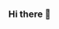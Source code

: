 ### Hi there 👋

<!--
**ArchBishop009/ArchBishop009** is a ✨ _special_ ✨ repository because its `README.md` (this file) appears on your GitHub profile.

Here are some ideas to get you started:

- 🔭 I’m currently working on hosting a static website on Amazon s3
- 🌱 I’m currently learning Cloud/Devops Computing
- 👯 I’m looking to collaborate on deploying a Microservices Web Application using AWS as the cloud provider 
- 🤔 I’m looking for help with infrastructure automation and Architectural Frameworkk
- 💬 Ask me about Cloud Networking, Security and Infrastructure
- 📫 How to reach me: realgee00123@gmail.com
- 😄 Pronouns: Him/he
- ⚡ Fun fact: I'm a Student of Alx Cloud Engineering Program
-->
